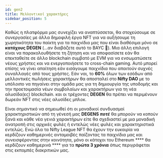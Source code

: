 ```yaml
---
id: gen2
title: Μελλοντικοί χαρακτήρες
sidebar_position: 5
---
```


Καθώς η πλατφόρμα μας συνεχίζει να αναπτύσσεται, θα στοχεύσουμε σε συνεργασίες με άλλα δημοφιλή έργα NFT για να αυξήσουμε τη χωρητικότητα του παίκτη για τα παιχνίδια μας που είναι διαθέσιμα μόνο σε **κατόχους DEGEN** (...αν διαβάζετε αυτό το BAYC 💜). Μια άλλη επιλογή είναι να παρακολουθήσετε τη ζήτηση και να αποφασίσετε εάν θα επεκταθείτε σε άλλο blockchain συμβατό με EVM για να ενσωματώσετε νέους χρήστες και να ενεργοποιήσετε το cross-chain gaming. Αυτό μπορεί επίσης να γίνει απαίτηση εάν εισάγουμε παιχνίδια που απαιτούν συχνές συναλλαγές από τους χρήστες. Εάν ναι, το **60%** όλων των εσόδων από μελλοντικές πωλήσεις χαρακτήρων θα αποσταλεί στο **Nifty DAO** με το υπόλοιπο να πηγαίνει στην ομάδα μας για τη δημιουργία της υποδομής και την προετοιμασία νέων συμβολαίων και χαρακτήρων για τη νέα αλυσίδα(ες) blockchain. και οι τρέχοντες **DEGEN** θα πρέπει να περιμένουν δωρεάν NFT στις νέες αλυσίδες μπλοκ.

Είναι σημαντικό να σημειωθεί ότι οι μοναδικοί συνδυασμοί χαρακτηριστικών από τη γένεσή μας **DEGENS** **_ποτέ_** θα μπορούν να κοπούν ξανά και κάθε νέα γενιά χαρακτήρων είτε θα σχεδιαστεί με μια μοναδική ανατροπή στις αρχικές φυλές ή εντελώς νέες φυλές και χαρακτηριστικά εντελώς. Ενώ όλα τα Nifty League NFT θα έχουν την ευκαιρία να κερδίζουν καθημερινές ανταμοιβές παίζοντας τα παιχνίδια μας και συνεισφέροντας στην κοινότητα, μόνο οι κάτοχοι του Ethereum **** θα κερδίζουν καθημερινά **** για τα **πρώτα 3 χρόνια** όπως περιγράφεται στις εκπομπές διακριτικών μας.
